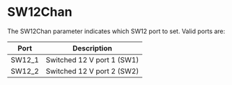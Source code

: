 # SW12Chan

The SW12Chan parameter indicates which SW12 port to set. Valid ports are:

| Port   | Description                |
| ------ | -------------------------- |
| SW12_1 | Switched 12 V port 1 (SW1) |
| SW12_2 | Switched 12 V port 2 (SW2) |
